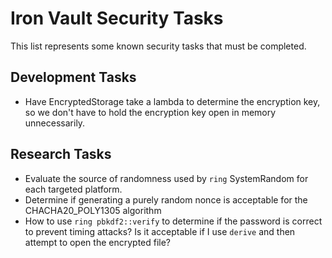 # Iron Vault Security Tasks

This list represents some known security tasks that must be completed.

## Development Tasks
* Have EncryptedStorage take a lambda to determine the encryption key, so we don't have to hold the encryption key open in memory unnecessarily.

## Research Tasks

* Evaluate the source of randomness used by `ring` SystemRandom for each targeted platform.
* Determine if generating a purely random nonce is acceptable for the CHACHA20_POLY1305 algorithm
* How to use `ring pbkdf2::verify` to determine if the password is correct to prevent timing attacks? Is it acceptable if I use `derive` and then attempt to open the encrypted file?
